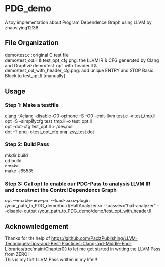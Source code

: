 # PDG\_demo
A toy implementation about Program Dependence Graph using LLVM by zhaosiying12138.  

## File Organization
demo/test.c : original C test file  
demo/test\_opt.ll & test\_opt\_cfg.png: the LLVM IR & CFG generated by Clang and Graphviz
demo/test\_opt\_with\_header.ll & demo/test\_opt\_with\_header\_cfg.png: add unique ENTRY and STOP Basic Block to test\_opt.ll [manually]  

## Usage
### Step 1: Make a testfile
clang -Xclang -disable-O0-optnone -S -O0 -emit-llvm test.c -o test\_tmp.ll  
opt -S -simplifycfg test\_tmp.ll -o test\_opt.ll  
opt -dot-cfg test\_opt.ll > /dev/null  
dot -T png -o test\_opt\_cfg.png .zsy\_test.dot  

### Step 2: Build Pass
mkdir build  
cd build  
cmake ..  
make -j65535  

### Step 3: Call opt to enable our PDG-Pass to analysis LLVM IR and construct the Control Dependence Graph
opt --enable-new-pm --load-pass-plugin /your\_path\_to\_PDG\_demo/build/HaltAnalyzer.so --passes="halt-analyzer" --disable-output /your\_path\_to\_PDG\_demo/demo/test\_opt\_with\_header.ll  

## Acknownledgement
Thanks for the help of https://github.com/PacktPublishing/LLVM-Techniques-Tips-and-Best-Practices-Clang-and-Middle-End-Libraries/tree/main/Chapter09 to let me get started in writing the LLVM Pass from ZERO!  
This is my first LLVM Pass written in my life!!!  
